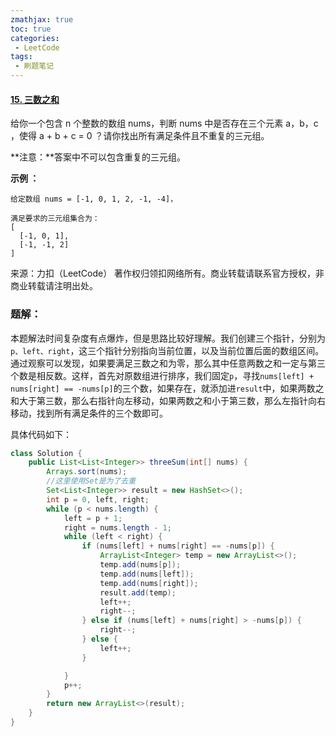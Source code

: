 ```yaml
---
zmathjax: true
toc: true
categories:
 - LeetCode
tags:
 - 刷题笔记
---
```


#### [15. 三数之和](https://leetcode-cn.com/problems/3sum/)

给你一个包含 n 个整数的数组 nums，判断 nums 中是否存在三个元素 a，b，c ，使得 a + b + c = 0 ？请你找出所有满足条件且不重复的三元组。

<!--more-->

**注意：**答案中不可以包含重复的三元组。

**示例 ：**

```
给定数组 nums = [-1, 0, 1, 2, -1, -4]，

满足要求的三元组集合为：
[
  [-1, 0, 1],
  [-1, -1, 2]
]
```

来源：力扣（LeetCode）
著作权归领扣网络所有。商业转载请联系官方授权，非商业转载请注明出处。

### 题解：

本题解法时间复杂度有点爆炸，但是思路比较好理解。我们创建三个指针，分别为`p、left、right`，这三个指针分别指向当前位置，以及当前位置后面的数组区间。通过观察可以发现，如果要满足三数之和为零，那么其中任意两数之和一定与第三个数是相反数。这样，首先对原数组进行排序，我们固定`p`，寻找`nums[left] + nums[right] == -nums[p]`的三个数，如果存在，就添加进`result`中，如果两数之和大于第三数，那么右指针向左移动，如果两数之和小于第三数，那么左指针向右移动，找到所有满足条件的三个数即可。

具体代码如下：

```java
class Solution {
    public List<List<Integer>> threeSum(int[] nums) {
        Arrays.sort(nums);
      	//这里使用Set是为了去重
        Set<List<Integer>> result = new HashSet<>();
        int p = 0, left, right;
        while (p < nums.length) {
            left = p + 1;
            right = nums.length - 1;
            while (left < right) {
                if (nums[left] + nums[right] == -nums[p]) {
                    ArrayList<Integer> temp = new ArrayList<>();
                    temp.add(nums[p]);
                    temp.add(nums[left]);
                    temp.add(nums[right]);
                    result.add(temp);
                    left++;
                    right--;
                } else if (nums[left] + nums[right] > -nums[p]) {
                    right--;
                } else {
                    left++;
                }

            }
            p++;
        }
        return new ArrayList<>(result);
    }
}
```

